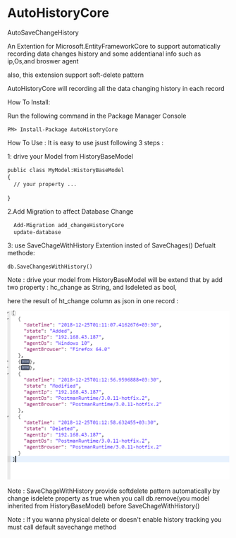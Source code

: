 # AutoHistoryCore
AutoSaveChangeHistory


An Extention for Microsoft.EntityFrameworkCore to support automatically recording data changes history and some addentianal info such as ip,Os,and broswer agent

also, this extension support soft-delete pattern

AutoHistoryCore will recording all the data changing history in each record 

How To Install:

Run the following command in the Package Manager Console 

    PM> Install-Package AutoHistoryCore 

How To Use :
It is easy  to use jsust following 3 steps :

1: drive your Model from HistoryBaseModel 

    public class MyModel:HistoryBaseModel
    {
      // your property ...
      
    }

 2.Add Migration to affect Database Change
 
      Add-Migration add_changeHistoryCore
      update-database
      

 3: use SaveChageWithHistory Extention insted of SaveChages() Defualt methode:
 
    db.SaveChangesWithHistory()
    
    
 Note : drive your model from HistoryBaseModel will be extend that by add two property : hc_change as String,  and Isdeleted as bool,
 
 here the result of ht_change column as json in one record :
 
  ![result](https://github.com/Alibesharat/AutoHistoryCore/blob/master/result.PNG)
 
 Note : SaveChageWithHistory provide softdelete pattern  automatically by change isdelete property as true when you call    db.remove(you model inherited from HistoryBaseModel) before SaveChageWithHistory()
 
 Note : If you wanna physical delete or doesn't  enable history tracking you must call  default savechange method 
